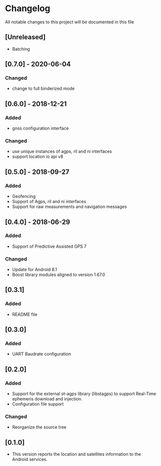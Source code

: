 # Changelog
All notable changes to this project will be documented in this file
## [Unreleased]
- Batching

## [0.7.0] - 2020-06-04
### Changed
- change to full binderized mode

## [0.6.0] - 2018-12-21
### Added
- gnss configuration interface

### Changed
- use unique instances of agps, ril and ni interfaces
- support location io api v8

## [0.5.0] - 2018-09-27
### Added
- Geofencing
- Support of Agps, ril and ni interfaces
- Support for raw measurements and navigation messages

## [0.4.0] - 2018-06-29
### Added
- Support of Predictive Assisted GPS 7

### Changed
- Update for Android 8.1
- Boost library modules aligned to version 1.67.0

## [0.3.1]
### Added
- README file

## [0.3.0]
### Added
- UART Baudrate configuration

## [0.2.0]
### Added
- Support for the external st-agps library (libstagps) to support Real-Time ephemeris download and injection.
- Configuration file support

### Changed
- Reorganize the source tree

## [0.1.0]
- This version reports the location and satellites information to the Android services.
